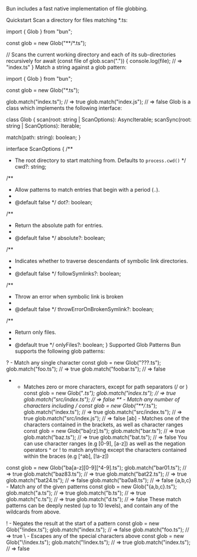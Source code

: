 Bun includes a fast native implementation of file globbing.

Quickstart
Scan a directory for files matching *.ts:

import { Glob } from "bun";

const glob = new Glob("**/*.ts");

// Scans the current working directory and each of its sub-directories recursively
for await (const file of glob.scan(".")) {
  console.log(file); // => "index.ts"
}
Match a string against a glob pattern:

import { Glob } from "bun";

const glob = new Glob("*.ts");

glob.match("index.ts"); // => true
glob.match("index.js"); // => false
Glob is a class which implements the following interface:

class Glob {
  scan(root: string | ScanOptions): AsyncIterable<string>;
  scanSync(root: string | ScanOptions): Iterable<string>;

  match(path: string): boolean;
}

interface ScanOptions {
  /**
   * The root directory to start matching from. Defaults to `process.cwd()`
   */
  cwd?: string;

  /**
   * Allow patterns to match entries that begin with a period (`.`).
   *
   * @default false
   */
  dot?: boolean;

  /**
   * Return the absolute path for entries.
   *
   * @default false
   */
  absolute?: boolean;

  /**
   * Indicates whether to traverse descendants of symbolic link directories.
   *
   * @default false
   */
  followSymlinks?: boolean;

  /**
   * Throw an error when symbolic link is broken
   *
   * @default false
   */
  throwErrorOnBrokenSymlink?: boolean;

  /**
   * Return only files.
   *
   * @default true
   */
  onlyFiles?: boolean;
}
Supported Glob Patterns
Bun supports the following glob patterns:

? - Match any single character
const glob = new Glob("???.ts");
glob.match("foo.ts"); // => true
glob.match("foobar.ts"); // => false
* - Matches zero or more characters, except for path separators (/ or \)
const glob = new Glob("*.ts");
glob.match("index.ts"); // => true
glob.match("src/index.ts"); // => false
** - Match any number of characters including /
const glob = new Glob("**/*.ts");
glob.match("index.ts"); // => true
glob.match("src/index.ts"); // => true
glob.match("src/index.js"); // => false
[ab] - Matches one of the characters contained in the brackets, as well as character ranges
const glob = new Glob("ba[rz].ts");
glob.match("bar.ts"); // => true
glob.match("baz.ts"); // => true
glob.match("bat.ts"); // => false
You can use character ranges (e.g [0-9], [a-z]) as well as the negation operators ^ or ! to match anything except the characters contained within the braces (e.g [^ab], [!a-z])

const glob = new Glob("ba[a-z][0-9][^4-9].ts");
glob.match("bar01.ts"); // => true
glob.match("baz83.ts"); // => true
glob.match("bat22.ts"); // => true
glob.match("bat24.ts"); // => false
glob.match("ba0a8.ts"); // => false
{a,b,c} - Match any of the given patterns
const glob = new Glob("{a,b,c}.ts");
glob.match("a.ts"); // => true
glob.match("b.ts"); // => true
glob.match("c.ts"); // => true
glob.match("d.ts"); // => false
These match patterns can be deeply nested (up to 10 levels), and contain any of the wildcards from above.

! - Negates the result at the start of a pattern
const glob = new Glob("!index.ts");
glob.match("index.ts"); // => false
glob.match("foo.ts"); // => true
\ - Escapes any of the special characters above
const glob = new Glob("\\!index.ts");
glob.match("!index.ts"); // => true
glob.match("index.ts"); // => false